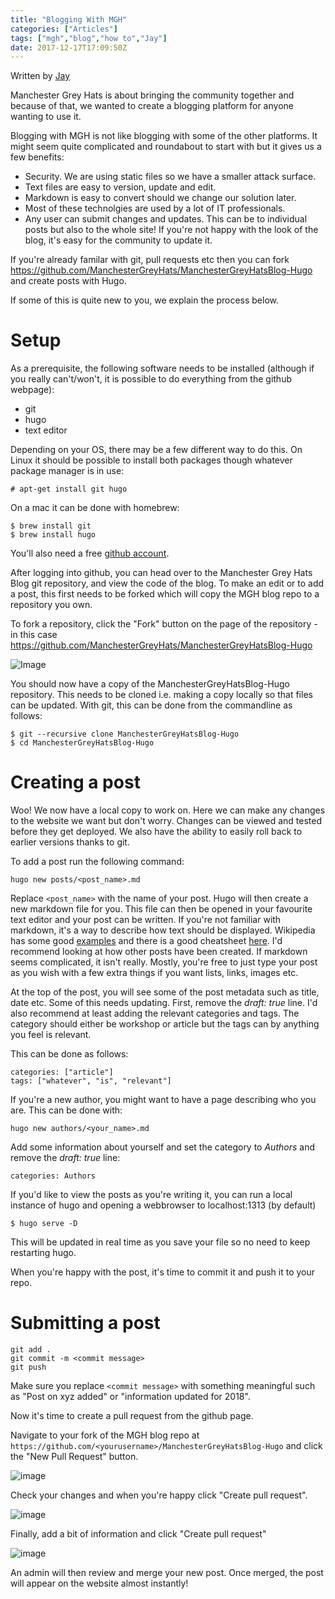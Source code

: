 ```yaml
---
title: "Blogging With MGH"
categories: ["Articles"]
tags: ["mgh","blog","how to","Jay"]
date: 2017-12-17T17:09:50Z
---
```


Written by [Jay](authors/jayharris)

Manchester Grey Hats is about bringing the community together and because of that, we wanted to create a blogging platform for anyone wanting to use it.

Blogging with MGH is not like blogging with some of the other platforms. It might seem quite complicated and roundabout to start with but it gives us a few benefits:

* Security. We are using static files so we have a smaller attack surface.
* Text files are easy to version, update and edit.
* Markdown is easy to convert should we change our solution later.
* Most of these technolgies are used by a lot of IT professionals.
* Any user can submit changes and updates. This can be to individual posts but also to the whole site! If you're not happy with the look of the blog, it's easy for the community to update it.

If you're already familar with git, pull requests etc then you can fork https://github.com/ManchesterGreyHats/ManchesterGreyHatsBlog-Hugo and create posts with Hugo.

If some of this is quite new to you, we explain the process below.

# Setup
As a prerequisite, the following software needs to be installed (although if you really can't/won't, it is possible to do everything from the github webpage):

* git
* hugo
* text editor

Depending on your OS, there may be a few different way to do this. On Linux it should be possible to install both packages though whatever package manager is in use:

```
# apt-get install git hugo
```

On a mac it can be done with homebrew:
```
$ brew install git
$ brew install hugo
```
You'll also need a free [github account](https://github.com).

After logging into github, you can head over to the Manchester Grey Hats Blog git repository, and view the code of the blog. To make an edit or to add a post, this first needs to be forked which will copy the MGH blog repo to a repository you own.

To fork a repository, click the "Fork" button on the page of the repository - in this case https://github.com/ManchesterGreyHats/ManchesterGreyHatsBlog-Hugo

![Image](images/bloggingwithmgh/github-fork-repo.png)

You should now have a copy of the ManchesterGreyHatsBlog-Hugo repository. This needs to be cloned i.e. making a copy locally so that files can be updated. With git, this can be done from the commandline as follows:

```
$ git --recursive clone ManchesterGreyHatsBlog-Hugo
$ cd ManchesterGreyHatsBlog-Hugo
```
# Creating a post
Woo! We now have a local copy to work on. Here we can make any changes to the website we want but don't worry. Changes can be viewed and tested before they get deployed. We also have the ability to easily roll back to earlier versions thanks to git.

To add a post run the following command:

```
hugo new posts/<post_name>.md
```

Replace `<post_name>` with the name of your post. Hugo will then create a new markdown file for you. This file can then be opened in your favourite text editor and your post can be written. If you're not familiar with markdown, it's a way to describe how text should be displayed. Wikipedia has some good [examples](https://en.wikipedia.org/wiki/Markdown) and there is a good cheatsheet [here](https://github.com/adam-p/markdown-here/wiki/Markdown-Cheatsheet). I'd recommend looking at how other posts have been created. If markdown seems complicated, it isn't really. Mostly, you're free to just type your post as you wish with a few extra things if you want lists, links, images etc.

At the top of the post, you will see some of the post metadata such as title, date etc. Some of this needs updating. First, remove the _draft: true_ line. I'd also recommend at least adding the relevant categories and tags. The category should either be workshop or article but the tags can by anything you feel is relevant. 

This can be done as follows:

```
categories: ["article"]
tags: ["whatever", "is", "relevant"]
```

If you're a new author, you might want to have a page describing who you are. This can be done with:

```
hugo new authors/<your_name>.md
```

Add some information about yourself and set the category to _Authors_ and remove the _draft: true_ line:

```
categories: Authors
```

If you'd like to view the posts as you're writing it, you can run a local instance of hugo and opening a webbrowser to localhost:1313 (by default)

```
$ hugo serve -D
```
This will be updated in real time as you save your file so no need to keep restarting hugo.

When you're happy with the post, it's time to commit it and push it to your repo.

# Submitting a post

```
git add .
git commit -m <commit message>
git push
```

Make sure you replace `<commit message>` with something meaningful such as "Post on xyz added" or "information updated for 2018".

Now it's time to create a pull request from the github page.

Navigate to your fork of the MGH blog repo at `https://github.com/<yourusername>/ManchesterGreyHatsBlog-Hugo` and click the "New Pull Request" button.

![image](images/bloggingwithmgh/new-pull-request-1.png)

Check your changes and when you're happy click "Create pull request".


![image](images/bloggingwithmgh/new-pull-request-2.png)

Finally, add a bit of information and click "Create pull request"

![image](images/bloggingwithmgh/new-pull-request-3.png)

An admin will then review and merge your new post. Once merged, the post will appear on the website almost instantly!
